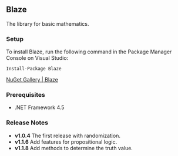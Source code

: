 ## Blaze

The library for basic mathematics.

### Setup
To install Blaze, run the following command in the Package Manager Console on Visual Studio:

```
Install-Package Blaze
```

[NuGet Gallery | Blaze](https://www.nuget.org/packages/Blaze/)

### Prerequisites
- .NET Framework 4.5

### Release Notes
- **v1.0.4** The first release with randomization.
- **v1.1.6** Add features for propositional logic.
- **v1.1.8** Add methods to determine the truth value.
